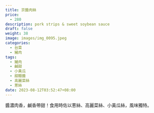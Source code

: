 ```yaml
---
title: 京醬肉絲
price:
  - 280
description: pork strips & sweet soybean sauce
draft: false
weight: 38
image: images/img_0095.jpeg
categories:
  - 台菜
  - 豬肉
tags:
  - 豬肉
  - 鹹甜
  - 小黃瓜
  - 甜麵醬
  - 高麗菜絲
  - 蔥絲
date: 2023-08-12T03:52:47+08:00
---
```

醬濃肉香，鹹香帶甜！食用時佐以蔥絲、高麗菜絲、小黃瓜絲，風味獨特。